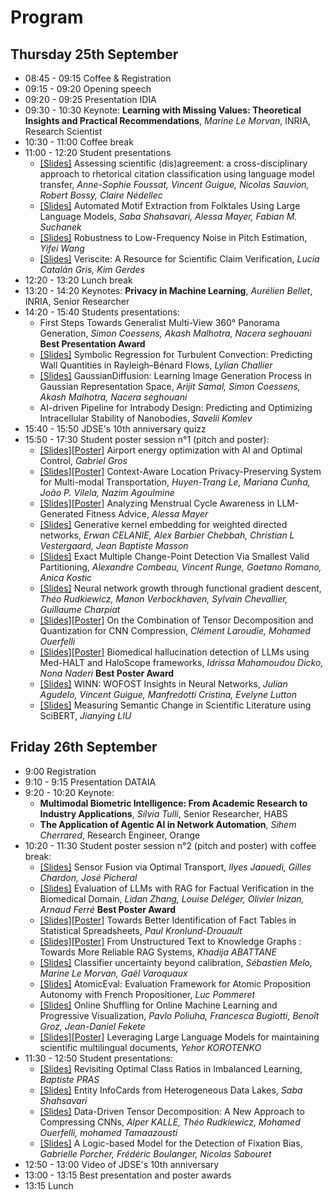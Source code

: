 # Program

## Thursday 25th September
* 08:45 - 09:15 Coffee & Registration
* 09:15 - 09:20 Opening speech
* 09:20 - 09:25 Presentation IDIA
* 09:30 - 10:30 Keynote: **Learning with Missing Values: Theoretical Insights and Practical Recommendations**, *Marine Le Morvan*, INRIA, Research Scientist 
* 10:30 - 11:00 Coffee break
* 11:00 - 12:20 Student presentations
    * [[Slides]](https://kdradjat.github.io/jdse-2025/slides/long/AnneSophie_Foussat_JDSE.pdf) Assessing scientific (dis)agreement: a cross-disciplinary approach to rhetorical citation classification using language model transfer, *Anne-Sophie Foussat, Vincent Guigue, Nicolas Sauvion, Robert Bossy, Claire Nédellec*
    * [[Slides]](https://kdradjat.github.io/jdse-2025/slides/long/AutomatedMotifExtraction_JDSE2025.pdf) Automated Motif Extraction from Folktales Using Large Language Models, *Saba Shahsavari, Alessa Mayer, Fabian M. Suchanek*
    * [[Slides]](https://kdradjat.github.io/jdse-2025/slides/long/pitch_estimation.pdf) Robustness to Low-Frequency Noise in Pitch Estimation, *Yifei Wang*
    * [[Slides]](https://kdradjat.github.io/jdse-2025/slides/long/Veriscite.pdf) Veriscite: A Resource for Scientific Claim Verification, *Lucía Catalán Gris, Kim Gerdes*
* 12:20 - 13:20 Lunch break
* 13:20 - 14:20 Keynotes: **Privacy in Machine Learning**, *Aurélien Bellet*, INRIA, Senior Researcher
* 14:20 - 15:40 Students presentations:
    * First Steps Towards Generalist Multi-View 360° Panorama Generation, *Simon Coessens, Akash Malhotra, Nacera seghouani* **Best Presentation Award**
    * [[Slides]](https://kdradjat.github.io/jdse-2025/slides/long/CHALLIER-Lylian.pdf) Symbolic Regression for Turbulent Convection: Predicting Wall Quantities in Rayleigh–Bénard Flows, *Lylian Challier*
    * [[Slides]](https://kdradjat.github.io/jdse-2025/slides/long/JDSE_ARIJIT_GaussianDiffusion.pdf) GaussianDiffusion: Learning Image Generation Process in Gaussian Representation Space, *Arijit Samal, Simon Coessens, Akash Malhotra, Nacera seghouani*
    * AI-driven Pipeline for Intrabody Design: Predicting and Optimizing Intracellular Stability of Nanobodies, *Savelii Komlev*
* 15:40 - 15:50 JDSE's 10th anniversary quizz
* 15:50 - 17:30 Student poster session n°1 (pitch and poster):
    * [[Slides]](https://kdradjat.github.io/jdse-2025/slides/long/GabrielGROS_slide_JDSE.pdf)[[Poster]](https://kdradjat.github.io/jdse-2025/posters/1_GabrielGROS_JDSE_2025.pdf) Airport energy optimization with AI and Optimal Control, *Gabriel Gros*
    * [[Slides]](https://kdradjat.github.io/jdse-2025/slides/long/context_aware_location.pdf)[[Poster]](https://kdradjat.github.io/jdse-2025/posters/3_Context-Aware_Location_Privacy-Preserving.pdf) Context-Aware Location Privacy-Preserving System for Multi-modal Transportation, *Huyen-Trang Le, Mariana Cunha, João P. Vilela, Nazim Agoulmine*
    * [[Slides]](https://kdradjat.github.io/jdse-2025/slides/long/MAYER-JDSE2025-slide.pdf)[[Poster]](https://kdradjat.github.io/jdse-2025/posters/9_Analyzing_Menstrual_Cycle_Awareness_in_LLM-Generated_Fitness_Advice.pdf) Analyzing Menstrual Cycle Awareness in LLM-Generated Fitness Advice, *Alessa Mayer*
    * [[Slides]](https://kdradjat.github.io/jdse-2025/slides/long/JDSE_pitch_CELANIE.pdf) Generative kernel embedding for weighted directed networks, *Erwan CELANIE, Alex Barbier Chebbah, Christian L Vestergaard, Jean Baptiste Masson*
    * [[Slides]](https://kdradjat.github.io/jdse-2025/slides/long/Alexandre_Combeau_Slides_Poster.pdf) Exact Multiple Change-Point Detection Via Smallest Valid Partitioning, *Alexandre Combeau, Vincent Runge, Gaetano Romano, Anica Kostic* 
    * [[Slides]](https://kdradjat.github.io/jdse-2025/slides/long/theo_rudkiewicz_jdse_2025_presentation.pdf) Neural network growth through functional gradient descent, *Théo Rudkiewicz, Manon Verbockhaven, Sylvain Chevallier, Guillaume Charpiat*
    * [[Slides]](https://kdradjat.github.io/jdse-2025/slides/long/teaser_clement_laroudie.pdf)[[Poster]](https://kdradjat.github.io/jdse-2025/posters/10_On_the_Combination_of_Tensor_Decomposition_and_Quantization_for_CNN_Compression-7.pdf) On the Combination of Tensor Decomposition and Quantization for CNN Compression, *Clément Laroudie, Mohamed Ouerfelli*
    * [[Slides]](https://kdradjat.github.io/jdse-2025/slides/long/BIOMEDICAL_HALLUCINATION_DETECTION_OF_LLMS_USING_MED-HALT_AND_HALOSCOPE_FRAMEWORKS.pdf)[[Poster]](https://kdradjat.github.io/jdse-2025/posters/2_BIOMEDICAL_HALLUCINATION.pdf) Biomedical hallucination detection of LLMs using Med-HALT and HaloScope frameworks, *Idrissa Mahamoudou Dicko, Nona Naderi* **Best Poster Award**
    * [[Slides]](https://kdradjat.github.io/jdse-2025/slides/long/Slides_WINN.pdf) WINN: WOFOST Insights in Neural Networks, *Julian Agudelo, Vincent Guigue, Manfredotti Cristina, Evelyne Lutton*
    * [[Slides]](https://kdradjat.github.io/jdse-2025/slides/long/JDSE_JianyingLIU_1min.pdf) Measuring Semantic Change in Scientific Literature using SciBERT, *Jianying LIU*


## Friday 26th September
* 9:00 Registration
* 9:10 - 9:15 Presentation DATAIA
* 9:20 - 10:20 Keynote:
    * **Multimodal Biometric Intelligence: From Academic Research to Industry Applications**, *Silvia Tulli*, Senior Researcher, HABS
    * **The Application of Agentic AI in Network Automation**, *Sihem Cherrared*, Research Engineer, Orange
* 10:20 - 11:30 Student poster session n°2 (pitch and poster) with coffee break:
    * [[Slides]](https://kdradjat.github.io/jdse-2025/slides/long/Pitch_JDSE.pdf) Sensor Fusion via Optimal Transport, *Ilyes Jaouedi, Gilles Chardon, José Picheral*
    * [[Slides]](https://kdradjat.github.io/jdse-2025/slides/long/jdse-pitch-lidan-zhang.pdf) Evaluation of LLMs with RAG for Factual Verification in the Biomedical Domain, *Lidan Zhang, Louise Deléger, Olivier Inizan, Arnaud Ferré* **Best Poster Award**
    * [[Slides]](https://kdradjat.github.io/jdse-2025/slides/long/JDSE_Presentation.pdf)[[Poster]](https://kdradjat.github.io/jdse-2025/posters/5_Towards_Better_Identification_of_Fact_Tables_in_Statistical_Spreadsheets.pdf) Towards Better Identification of Fact Tables in Statistical Spreadsheets, *Paul Kronlund-Drouault*
    * [[Slides]](https://kdradjat.github.io/jdse-2025/slides/long/poster_khadija_abattane.pdf)[[Poster]](https://kdradjat.github.io/jdse-2025/posters/7_From_Unstructured_Text_to_Knowledge_Graphs_Towards_More_Reliable_RAG_Systems.pdf) From Unstructured Text to Knowledge Graphs : Towards More Reliable RAG Systems, *Khadija ABATTANE*
    * [[Slides]](https://kdradjat.github.io/jdse-2025/slides/long/Slides_JDSEMELOFinal.pdf) Classifier uncertainty beyond calibration, *Sébastien Melo, Marine Le Morvan, Gaël Varoquaux*
    * [[Slides]](https://kdradjat.github.io/jdse-2025/slides/long/atomic_eval_slides.pdf) AtomicEval: Evaluation Framework for Atomic Proposition Autonomy with French Propositioner, *Luc Pommeret*
    * [[Slides]](https://kdradjat.github.io/jdse-2025/slides/long/Poster_Online_Shuffling_for_Online_Machine_Learning_and_Progressive_Visualization.pdf) Online Shuffling for Online Machine Learning and Progressive Visualization, *Pavlo Poliuha, Francesca Bugiotti, Benoît Groz, Jean-Daniel Fekete*
    * [[Slides]](https://kdradjat.github.io/jdse-2025/slides/long/korotenko-jdse-paper.pdf)[[Poster]](https://kdradjat.github.io/jdse-2025/posters/4_jdse-poster-yehor-korotenko.pdf) Leveraging Large Language Models for maintaining scientific multilingual documents, *Yehor KOROTENKO*
* 11:30 - 12:50 Student presentations:
    * [[Slides]](https://kdradjat.github.io/jdse-2025/slides/long/RevisitingOptimalClassRatiosInImbalancedLearning_JDSE2025.pdf) Revisiting Optimal Class Ratios in Imbalanced Learning, *Baptiste PRAS*
    * [[Slides]](https://kdradjat.github.io/jdse-2025/slides/long/InfoCard_JDSE2025_SabaShahsavari.pdf) Entity InfoCards from Heterogeneous Data Lakes, *Saba Shahsavari*
    * [[Slides]](https://kdradjat.github.io/jdse-2025/slides/long/AlperKALLE_Data-Driven.pdf) Data-Driven Tensor Decomposition: A New Approach to Compressing CNNs, *Alper KALLE, Théo Rudkiewicz, Mohamed Ouerfelli, mohamed Tamaazousti*
    * [[Slides]](https://kdradjat.github.io/jdse-2025/slides/long/Porcher_JDSE2025.pdf) A Logic-based Model for the Detection of Fixation Bias, *Gabrielle Porcher, Frédéric Boulanger, Nicolas Sabouret*
* 12:50 - 13:00 Video of JDSE's 10th anniversary
* 13:00 - 13:15 Best presentation and poster awards
* 13:15 Lunch
